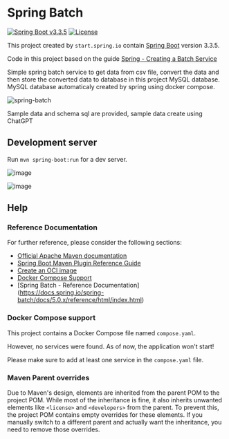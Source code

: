 # Spring Batch
[![Spring Boot v3.3.5](https://img.shields.io/badge/Java-SpringBoot-green)](https://spring.io/)
[![License](http://img.shields.io/:license-GPLv3-blue.svg)](https://www.gnu.org/licenses/gpl-3.0.html)

This project created by `start.spring.io` contain [Spring Boot](https://spring.io/) version 3.3.5.


Code in this project based on the guide [Spring - Creating a Batch Service](https://spring.io/guides/gs/batch-processing)

Simple spring batch service to get data from csv file, convert the data and then store the converted data to database in this project MySQL database.
MySQL database automaticaly created by spring using docker compose.

![spring-batch](https://github.com/user-attachments/assets/ce9b7275-a246-423d-9530-515d8d8f8df9)

Sample data and schema sql are provided, sample data create using ChatGPT

## Development server

Run `mvn spring-boot:run` for a dev server. 

![image](https://github.com/user-attachments/assets/9ab9c256-5a0e-46c5-a1eb-f632fd064fb5)

![image](https://github.com/user-attachments/assets/a15e7ef0-d1ac-4d54-a611-00fc84b4336e)

## Help


### Reference Documentation
For further reference, please consider the following sections:

* [Official Apache Maven documentation](https://maven.apache.org/guides/index.html)
* [Spring Boot Maven Plugin Reference Guide](https://docs.spring.io/spring-boot/3.4.0/maven-plugin)
* [Create an OCI image](https://docs.spring.io/spring-boot/3.4.0/maven-plugin/build-image.html)
* [Docker Compose Support](https://docs.spring.io/spring-boot/3.4.0/reference/features/dev-services.html#features.dev-services.docker-compose)
* [Spring Batch - Reference Documentation] (https://docs.spring.io/spring-batch/docs/5.0.x/reference/html/index.html)

### Docker Compose support
This project contains a Docker Compose file named `compose.yaml`.

However, no services were found. As of now, the application won't start!

Please make sure to add at least one service in the `compose.yaml` file.

### Maven Parent overrides

Due to Maven's design, elements are inherited from the parent POM to the project POM.
While most of the inheritance is fine, it also inherits unwanted elements like `<license>` and `<developers>` from the parent.
To prevent this, the project POM contains empty overrides for these elements.
If you manually switch to a different parent and actually want the inheritance, you need to remove those overrides.